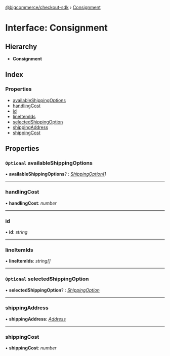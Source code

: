[@bigcommerce/checkout-sdk](../README.md) › [Consignment](consignment.md)

# Interface: Consignment

## Hierarchy

* **Consignment**

## Index

### Properties

* [availableShippingOptions](consignment.md#optional-availableshippingoptions)
* [handlingCost](consignment.md#handlingcost)
* [id](consignment.md#id)
* [lineItemIds](consignment.md#lineitemids)
* [selectedShippingOption](consignment.md#optional-selectedshippingoption)
* [shippingAddress](consignment.md#shippingaddress)
* [shippingCost](consignment.md#shippingcost)

## Properties

### `Optional` availableShippingOptions

• **availableShippingOptions**? : *[ShippingOption](shippingoption.md)[]*

___

###  handlingCost

• **handlingCost**: *number*

___

###  id

• **id**: *string*

___

###  lineItemIds

• **lineItemIds**: *string[]*

___

### `Optional` selectedShippingOption

• **selectedShippingOption**? : *[ShippingOption](shippingoption.md)*

___

###  shippingAddress

• **shippingAddress**: *[Address](address.md)*

___

###  shippingCost

• **shippingCost**: *number*

